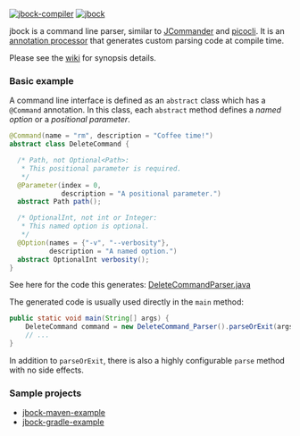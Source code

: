[![jbock-compiler](https://maven-badges.herokuapp.com/maven-central/io.github.jbock-java/jbock-compiler/badge.svg?color=grey&style=plastic&subject=jbock-compiler)](https://maven-badges.herokuapp.com/maven-central/io.github.jbock-java/jbock-compiler)
[![jbock](https://maven-badges.herokuapp.com/maven-central/io.github.jbock-java/jbock/badge.svg?style=plastic&subject=jbock)](https://maven-badges.herokuapp.com/maven-central/io.github.jbock-java/jbock)

jbock is a command line parser, similar to [JCommander](https://jcommander.org/)
and [picocli](https://github.com/remkop/picocli).
It is an
[annotation processor](https://openjdk.java.net/groups/compiler/processing-code.html)
that generates custom parsing code at compile time.

Please see the [wiki](https://github.com/h908714124/jbock/wiki) for synopsis details.

### Basic example

A command line interface is defined as an `abstract` class 
which has a `@Command` annotation.
In this class, each `abstract` method defines a *named option* or a *positional parameter*.

````java
@Command(name = "rm", description = "Coffee time!")
abstract class DeleteCommand {

  /* Path, not Optional<Path>:
   * This positional parameter is required.
   */
  @Parameter(index = 0,
             description = "A positional parameter.")
  abstract Path path();

  /* OptionalInt, not int or Integer:
   * This named option is optional.
   */
  @Option(names = {"-v", "--verbosity"},
          description = "A named option.")
  abstract OptionalInt verbosity();
}
````

See here for the code this generates:
[DeleteCommandParser.java](https://github.com/jbock-java/jbock-docgen/blob/master/src/main/java/com/example/hello/DeleteCommandParser.java)

The generated code is usually used directly in the `main` method:

````java
public static void main(String[] args) {
    DeleteCommand command = new DeleteCommand_Parser().parseOrExit(args);
    // ...
}

````

In addition to `parseOrExit`, there is also a highly configurable `parse` method with no side effects.


### Sample projects

* [jbock-maven-example](https://github.com/jbock-java/jbock-maven-example)
* [jbock-gradle-example](https://github.com/jbock-java/jbock-gradle-example)

